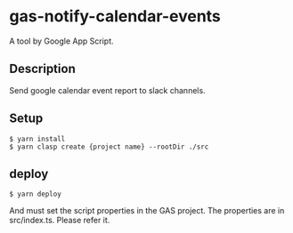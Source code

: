# gas-notify-calendar-events

A tool by Google App Script.

## Description

Send google calendar event report to slack channels.

## Setup

```
$ yarn install
$ yarn clasp create {project name} --rootDir ./src
```

## deploy

```
$ yarn deploy
```

And must set the script properties in the GAS project.
The properties are in src/index.ts. Please refer it.
